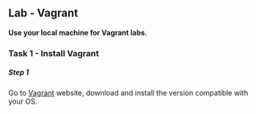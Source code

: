 ## Lab - Vagrant

**Use your local machine for Vagrant labs.**

### Task 1 - Install Vagrant

##### Step 1

Go to [Vagrant](https://www.vagrantup.com/downloads.html) website, download and install the version compatible with your OS.